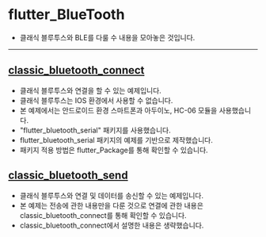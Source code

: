 # flutter_BlueTooth

- 클래식 블루투스와 BLE를 다룰 수 내용을 모아놓은 것입니다.

-----------------------

## [classic_bluetooth_connect](https://github.com/OOGEE/Flutter/tree/master/flutter_BlueTooth/classic_bluetooth_connect)

- 클래식 블루투스와 연결을 할 수 있는 예제입니다.
- 클래식 블루투스는 IOS 환경에서 사용할 수 없습니다.
- 본 예제에서는 안드로이드 환경 스마트폰과 아두이노, HC-06 모듈을 사용했습니다.
- "flutter_bluetooth_serial" 패키지를 사용했습니다.
- flutter_bluetooth_serial 패키지의 예제를 기반으로 제작했습니다.
- 패키지 적용 방법은 flutter_Package를 통해 확인할 수 있습니다.

## [classic_bluetooth_send](https://github.com/OOGEE/Flutter/tree/master/flutter_BlueTooth/classic_bluetooth_send)

- 클래식 블루투스와 연결 및 데이터를 송신할 수 있는 예제입니다.
- 본 예제는 전송에 관한 내용만을 다룬 것으로 연결에 관한 내용은 classic_bluetooth_connect를 통해 확인할 수 있습니다.
- classic_bluetooth_connect에서 설명한 내용은 생략했습니다.